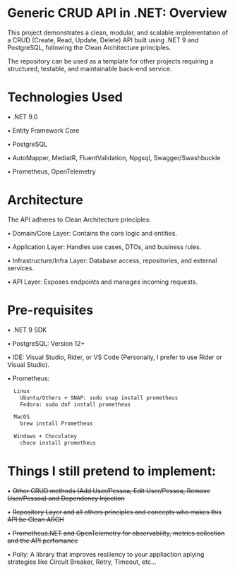 # Generic CRUD API in .NET: Overview

This project demonstrates a clean, modular, and scalable implementation of a CRUD (Create, Read, Update, Delete) API built using .NET 9 and PostgreSQL, following the Clean Architecture principles.

The repository can be used as a template for other projects requiring a structured, testable, and maintainable back-end service.

# Technologies Used

•⁠  ⁠.NET 9.0

•⁠  ⁠Entity Framework Core

•⁠  ⁠PostgreSQL

•⁠  ⁠AutoMapper, MediatR, FluentValidation, Npgsql, Swagger/Swashbuckle

•⁠  ⁠Prometheus, OpenTelemetry

# Architecture

The API adheres to Clean Architecture principles:

•⁠  ⁠Domain/Core Layer: Contains the core logic and entities.

•⁠  ⁠Application Layer: Handles use cases, DTOs, and business rules.

•⁠  ⁠Infrastructure/Infra Layer: Database access, repositories, and external services.

•⁠  ⁠API Layer: Exposes endpoints and manages incoming requests.

# Pre-requisites

•⁠  ⁠.NET 9 SDK

•⁠  ⁠PostgreSQL: Version 12+

•⁠  ⁠IDE: Visual Studio, Rider, or VS Code (Personally, I prefer to use Rider or Visual Studio).

•⁠  ⁠Prometheus:

    
```bash
  Linux
    Ubuntu/Others + SNAP: sudo snap install prometheus
    Fedora: sudo dnf install prometheus
 ```
```bash
  MacOS
    brew install Prometheus
 ```
```bash
  Windows + Chocolatey
    choco install prometheus
 ```

# Things I still pretend to implement:

•⁠  ⁠~~Other CRUD methods (Add User/Pessoa, Edit User/Pessoa, Remove User/Pessoa) and Dependency Injection~~

•⁠  ⁠~~Repository Layer and all others principles and concepts who makes this API be Clean ARCH~~

•⁠  ⁠~~Prometheus.NET and OpenTelemetry for observability, metrics collection and the API perfomance~~

•⁠  ⁠Polly: A library that improves resiliency to your appliaction aplying strategies like Circuit Breaker, Retry, Timeout, etc...
